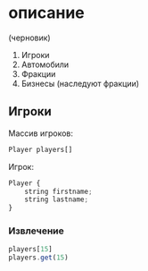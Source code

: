 # описание
(черновик)



1. Игроки
2. Автомобили
3. Фракции
4. Бизнесы (наследуют фракции)



## Игроки

Массив игроков:

```js
Player players[]
```

Игрок:

```js
Player {
    string firstname;
    string lastname;
}
```

### Извлечение

```js
players[15]
players.get(15)
```
